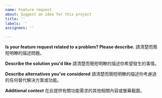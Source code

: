 ```yaml
---
name: Feature request
about: Suggest an idea for this project
title: ''
labels: ''
assignees: ''

---
```


**Is your feature request related to a problem? Please describe.**
請清楚而簡短明瞭的描述問題。

**Describe the solution you'd like**
請清楚而簡短明瞭的描述你希望發生的事情。


**Describe alternatives you've considered**
請清楚而簡短明瞭的描述你考慮過的任何替代解決方案或功能。

**Additional context**
在此提供有關功能需求的其他相關內容或螢幕截圖。
